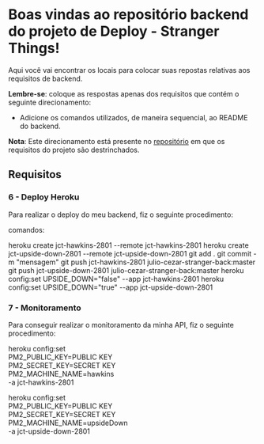 # Boas vindas ao repositório backend do projeto de Deploy - Stranger Things!

Aqui você vai encontrar os locais para colocar suas repostas relativas aos requisitos de backend.

**Lembre-se**: coloque as respostas apenas dos requisitos que contém o seguinte direcionamento:

  - Adicione os comandos utilizados, de maneira sequencial, ao README do backend.

**Nota**: Este direcionamento está presente no [repositório](https://github.com/tryber/sd-02-project-stranger-things) em que os requisitos do projeto são destrinchados.

## Requisitos

### 6 - Deploy Heroku

Para realizar o deploy do meu backend, fiz o seguinte procedimento:

comandos:

heroku create jct-hawkins-2801 --remote jct-hawkins-2801
heroku create jct-upside-down-2801 --remote jct-upside-down-2801
git add .
git commit -m "mensagem"
git push jct-hawkins-2801 julio-cezar-stranger-back:master
git push jct-upside-down-2801 julio-cezar-stranger-back:master
heroku config:set UPSIDE_DOWN="false" --app jct-hawkins-2801
heroku config:set UPSIDE_DOWN="true" --app jct-upside-down-2801

### 7 - Monitoramento

Para conseguir realizar o monitoramento da minha API, fiz o seguinte procedimento:

heroku config:set \
PM2_PUBLIC_KEY=PUBLIC KEY \
PM2_SECRET_KEY=SECRET KEY \
PM2_MACHINE_NAME=hawkins \
-a jct-hawkins-2801

heroku config:set \
PM2_PUBLIC_KEY=PUBLIC KEY \
PM2_SECRET_KEY=SECRET KEY \
PM2_MACHINE_NAME=upsideDown \
-a jct-upside-down-2801 
